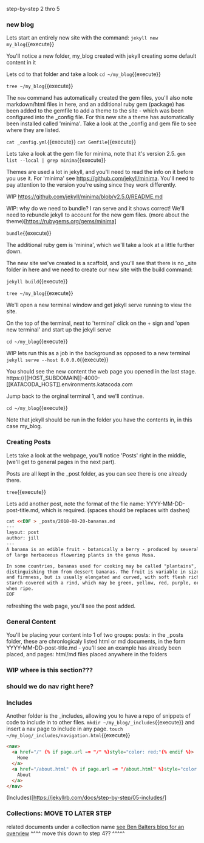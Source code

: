step-by-step 2 thro 5

### new blog
Lets start an entirely new site with the command:
`jekyll new my_blog`{{execute}}

You'll notice a new folder, my_blog created with jekyll creating some default content in it

Lets cd to that folder and take a look
`cd ~/my_blog`{{execute}}

`tree ~/my_blog`{{execute}}

The `new` command has automatically created the gem files, you'll also note markdown/html files in here, 
and an additional ruby gem (package) has been added to the gemfile to add a theme to the site - which was been configured into the _config file.
For this new site a theme has automatically been installed called 'minima'.
Take  a look at the _config and gem file to see where they are listed.

`cat _config.yml`{{execute}}
`cat Gemfile`{{execute}}

Lets take a look at the gem file for minima, note that it's version 2.5.
`gem list --local | grep minima`{{execute}}

Themes are used a lot in jekyll, and you'll need to read the info on it before you use it. For 'minima' see https://github.com/jekyll/minima. You'll need to pay attention to the version you're using since they work differently.

WIP https://github.com/jekyll/minima/blob/v2.5.0/README.md

WIP: why do we need to bundle? I ran serve and it shows correct!
We'll need to rebundle jekyll to account for the new gem files.
(more about the theme)[https://rubygems.org/gems/minima]

`bundle`{{execute}}

The additional ruby gem is 'minina', which we'll take a look at a little further down.

The new site we've created is a scaffold, and you'll see that there is no _site folder in here 
and we need to create our new site with the build command:

`jekyll build`{{execute}}

`tree ~/my_blog`{{execute}}


We'll open a new terminal window and get jekyll serve running to view the site.

On the top of the terminal, next to 'terminal' click on the + sign and 'open new terminal' 
and start up the jekyll serve

`cd ~/my_blog`{{execute}}

WIP lets run this as a job in the background as opposed to a new terminal
`jekyll serve --host 0.0.0.0`{{execute}}

You should see the new content the web page you opened in the last stage.
https://[[HOST_SUBDOMAIN]]-4000-[[KATACODA_HOST]].environments.katacoda.com

Jump back to the orginal terminal 1, and we'll continue.

`cd ~/my_blog`{{execute}}

Note that jekyll should be run in the folder you have the contents in, in this case my_blog. 


### Creating Posts

Lets take a look at the webpage, you'll notice 'Posts' right in the middle, (we'll get to general pages in the next part).

Posts are all kept in the _post folder, as you can see there is one already there.

`tree`{{execute}}

Lets add another post, note the format of the file name: YYYY-MM-DD-post-title.md, which is required. (spaces should be replaces with dashes)

```html
cat <<EOF > _posts/2018-08-20-bananas.md
---
layout: post
author: jill
---
A banana is an edible fruit - botanically a berry - produced by several kinds
of large herbaceous flowering plants in the genus Musa.

In some countries, bananas used for cooking may be called "plantains",
distinguishing them from dessert bananas. The fruit is variable in size, color,
and firmness, but is usually elongated and curved, with soft flesh rich in
starch covered with a rind, which may be green, yellow, red, purple, or brown
when ripe.
EOF
```

refreshing the web page, you'll see the post added.




### General Content
You'll be placing your content into 1 of two groups:
posts: in the _posts folder, these are chronlogicaly listed html or md documents, in the form YYYY-MM-DD-post-title.md - you'll see an example has already been placed, and
pages: html/md files placed anywhere in the folders


### WIP    where is this section???


### should we do nav right here?


### Includes
Another folder is the _includes, allowing you to have a repo of snippets of code to include in to other files.
`mkdir ~/my_blog/_includes`{{execute}}
and insert a nav page to include in any page.
`touch ~/my_blog/_includes/navigation.html`{{execute}}
```html
<nav>
  <a href="/" {% if page.url == "/" %}style="color: red;"{% endif %}>
    Home
  </a>
  <a href="/about.html" {% if page.url == "/about.html" %}style="color: red;"{% endif %}>
    About
  </a>
</nav>
```



(Includes)[https://jekyllrb.com/docs/step-by-step/05-includes/]



### Collections: MOVE TO LATER STEP
related documents under a collection name
[see Ben Balters blog for an overview](https://ben.balter.com/2015/02/20/jekyll-collections/)
^^^^  move this  down to step 4??  ^^^^^


